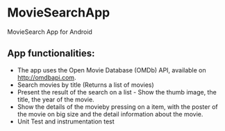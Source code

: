 # MovieSearchApp
MovieSearch App for Android

## App functionalities:
- The app uses the Open Movie Database (OMDb) API, available on http://omdbapi.com.
- Search movies by title (Returns a list of movies)
- Present the result of the search on a list - Show the thumb image, the title, the year of the movie. 
- Show the details of the movieby pressing on a item, with the poster of the movie on big size and the detail information about the movie.
- Unit Test and instrumentation test
